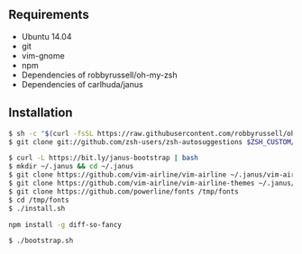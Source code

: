 ## Requirements

- Ubuntu 14.04
- git
- vim-gnome
- npm
- Dependencies of robbyrussell/oh-my-zsh
- Dependencies of carlhuda/janus

## Installation

```sh
$ sh -c "$(curl -fsSL https://raw.githubusercontent.com/robbyrussell/oh-my-zsh/master/tools/install.sh)"
$ git clone git://github.com/zsh-users/zsh-autosuggestions $ZSH_CUSTOM/plugins/zsh-autosuggestions
```

```sh
$ curl -L https://bit.ly/janus-bootstrap | bash
$ mkdir ~/.janus && cd ~/.janus
$ git clone https://github.com/vim-airline/vim-airline ~/.janus/vim-airline
$ git clone https://github.com/vim-airline/vim-airline-themes ~/.janus/vim-airline-themes
$ git clone https://github.com/powerline/fonts /tmp/fonts
$ cd /tmp/fonts
$ ./install.sh
```

```sh
npm install -g diff-so-fancy
```

```sh
$ ./bootstrap.sh
```
